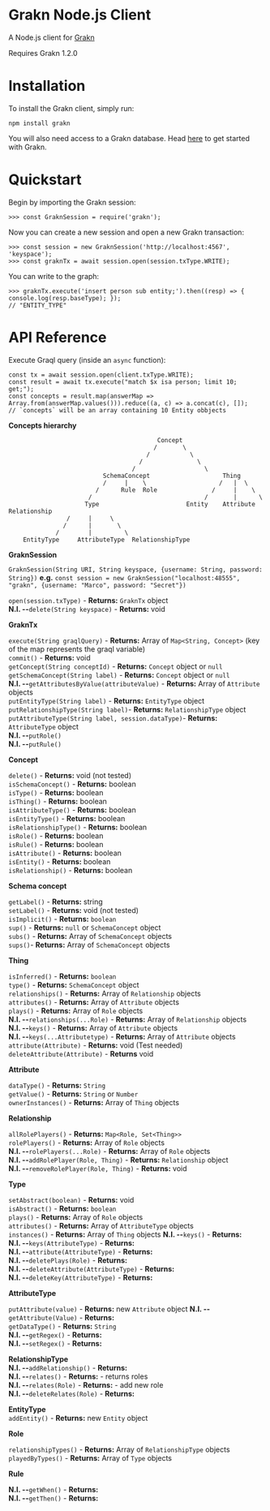 # Grakn Node.js Client

A Node.js client for [Grakn](https://grakn.ai)

Requires Grakn 1.2.0

# Installation

To install the Grakn client, simply run:

```
npm install grakn
```

You will also need access to a Grakn database. Head [here](https://grakn.ai/pages/documentation/get-started/setup-guide.html) to get started with Grakn.

# Quickstart

Begin by importing the Grakn session:

```
>>> const GraknSession = require('grakn');
```

Now you can create a new session and open a new Grakn transaction:

```
>>> const session = new GraknSession('http://localhost:4567', 'keyspace');
>>> const graknTx = await session.open(session.txType.WRITE);
```

You can write to the graph:

```
>>> graknTx.execute('insert person sub entity;').then((resp) => { console.log(resp.baseType); });
// "ENTITY_TYPE"
```


# API Reference
Execute Graql query (inside an `async` function):

```
const tx = await session.open(client.txType.WRITE);
const result = await tx.execute("match $x isa person; limit 10; get;");
const concepts = result.map(answerMap => Array.from(answerMap.values())).reduce((a, c) => a.concat(c), []);
// `concepts` will be an array containing 10 Entity obbjects
```

**Concepts hierarchy** 

```
                                         Concept
                                        /       \
                                      /           \
                                    /               \
                                  /                   \
                          SchemaConcept                    Thing
                          /     |    \                    /   |  \
                        /      Rule  Role               /     |    \
                      /                               /       |      \
                     Type                        Entity    Attribute   Relationship
                /     |     \
               /      |       \
             /        |         \
    EntityType     AttributeType  RelationshipType
```
**GraknSession**

  `GraknSession(String URI, String keyspace, {username: String, password: String})` 
  **e.g.** `const session = new GraknSession("localhost:48555", "grakn", {username: "Marco", password: "Secret"})`  
  
  
 `open(session.txType)` - **Returns:** `GraknTx` object   
 **N.I. --**`delete(String keyspace)` - **Returns:** void 
 
 **GraknTx**  
 
  `execute(String graqlQuery)` - **Returns:** Array of `Map<String, Concept>` (key of the map represents the graql variable)  
  `commit()` - **Returns:** void  
  `getConcept(String conceptId)` - **Returns:** `Concept` object or `null`  
  `getSchemaConcept(String label)` - **Returns:** `Concept` object or `null`  
  **N.I. --**`getAttributesByValue(attributeValue)` - **Returns:** Array of `Attribute` objects   
  `putEntityType(String label)` - **Returns:** `EntityType` object  
  `putRelationshipType(String label)`- **Returns:** `RelationshipType` object   
  `putAttributeType(String label, session.dataType)`- **Returns:** `AttributeType` object   
  **N.I. --**`putRole()`  
  **N.I. --**`putRule()`  

**Concept** 

  `delete()` - **Returns:** void (not tested)   
  `isSchemaConcept()` - **Returns:** boolean  
  `isType()` - **Returns:** boolean  
  `isThing()` - **Returns:** boolean  
  `isAttributeType()` - **Returns:** boolean  
  `isEntityType()` - **Returns:** boolean  
  `isRelationshipType()` - **Returns:** boolean  
  `isRole()` - **Returns:** boolean  
  `isRule()` - **Returns:** boolean  
  `isAttribute()` - **Returns:** boolean  
  `isEntity()` - **Returns:** boolean  
  `isRelationship()` - **Returns:** boolean  
  
  **Schema concept**  
  
   `getLabel()` - **Returns:** string   
   `setLabel()` - **Returns:** void  (not tested)   
   `isImplicit()` - **Returns:** `boolean`  
   `sup()` - **Returns:** `null` or `SchemaConcept` object  
   `subs()` - **Returns:** Array of `SchemaConcept` objects   
   `sups()`- **Returns:** Array of `SchemaConcept` objects  
   
  **Thing** 
  
   `isInferred()` - **Returns:** `boolean`  
   `type()` - **Returns:** `SchemaConcept` object   
   `relationships()` - **Returns:** Array of `Relationship` objects   
   `attributes()` - **Returns:** Array of `Attribute` objects   
   `plays()` - **Returns:** Array of `Role` objects   
    **N.I. --**`relationships(...Role)` - **Returns:** Array of `Relationship` objects  
    **N.I. --**`keys()` - **Returns:** Array of `Attribute` objects   
    **N.I. --**`keys(...Attributetype)` - **Returns:** Array of `Attribute` objects   
    `attribute(Attribute)` - **Returns:** void (Test needed)   
    `deleteAttribute(Attribute)` - **Returns** void 
   
  **Attribute** 
   
   `dataType()` - **Returns:** `String`   
   `getValue()` - **Returns:** `String` or `Number`   
   `ownerInstances()` - **Returns:** Array of `Thing` objects   
   
  **Relationship**  
  
  `allRolePlayers()` - **Returns:** `Map<Role, Set<Thing>>`   
  `rolePlayers()` - **Returns:** Array of `Role` objects   
   **N.I. --**`rolePlayers(...Role)` - **Returns:** Array of `Role` objects   
   **N.I. --**`addRolePlayer(Role, Thing)` - **Returns:**  `Relationship` object   
   **N.I. --**`removeRolePlayer(Role, Thing)` - **Returns:**  void  
  
  **Type**  
  
  `setAbstract(boolean)` - **Returns:** void   
  `isAbstract()` - **Returns:** `boolean`   
  `plays()` - **Returns:** Array of `Role` objects  
  `attributes()` - **Returns:** Array of `AttributeType` objects  
  `instances()` - **Returns:** Array of `Thing` objects 
  **N.I. --**`keys()` - **Returns:**  
  **N.I. --**`keys(AttributeType)` - **Returns:**   
  **N.I. --**`attribute(AttributeType)` - **Returns:**   
  **N.I. --**`deletePlays(Role)` - **Returns:**   
  **N.I. --**`deleteAttribute(AttributeType)` - **Returns:**  
  **N.I. --**`deleteKey(AttributeType)` - **Returns:**  
  
  **AttributeType**
  
  `putAttribute(value)` - **Returns:**  new `Attribute` object
  **N.I. --**`getAttribute(Value)` - **Returns:**   
  `getDataType()` - **Returns:** `String`   
  **N.I. --**`getRegex()` - **Returns:**  
  **N.I. --**`setRegex()` - **Returns:**  
   
  **RelationshipType**  
  **N.I. --**`addRelationship()` - **Returns:**   
  **N.I. --**`relates()` - **Returns:**  - returns roles  
  **N.I. --**`relates(Role)` - **Returns:**  - add new role   
  **N.I. --**`deleteRelates(Role)` - **Returns:**   
  
  **EntityType**  
  `addEntity()` - **Returns:** new `Entity` object  

  **Role**  
  
  `relationshipTypes()` - **Returns:** Array of `RelationshipType` objects  
  `playedByTypes()` - **Returns:** Array of `Type` objects  
  
  **Rule**    
  
   **N.I. --**`getWhen()` - **Returns:**  
   **N.I. --**`getThen()` - **Returns:**  
